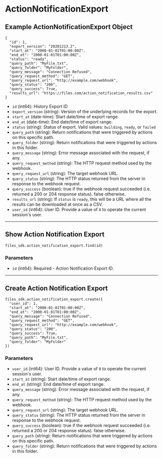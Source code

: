 # ActionNotificationExport

## Example ActionNotificationExport Object

```
{
  "id": 1,
  "export_version": "20201213.2",
  "start_at": "2000-01-01T01:00:00Z",
  "end_at": "2000-01-01T01:00:00Z",
  "status": "ready",
  "query_path": "MyFile.txt",
  "query_folder": "MyFolder",
  "query_message": "Connection Refused",
  "query_request_method": "GET",
  "query_request_url": "http://example.com/webhook",
  "query_status": "200",
  "query_success": True,
  "results_url": "https://files.com/action_notification_results.csv"
}
```

* `id` (int64): History Export ID
* `export_version` (string): Version of the underlying records for the export.
* `start_at` (date-time): Start date/time of export range.
* `end_at` (date-time): End date/time of export range.
* `status` (string): Status of export.  Valid values: `building`, `ready`, or `failed`
* `query_path` (string): Return notifications that were triggered by actions on this specific path.
* `query_folder` (string): Return notifications that were triggered by actions in this folder.
* `query_message` (string): Error message associated with the request, if any.
* `query_request_method` (string): The HTTP request method used by the webhook.
* `query_request_url` (string): The target webhook URL.
* `query_status` (string): The HTTP status returned from the server in response to the webhook request.
* `query_success` (boolean): true if the webhook request succeeded (i.e. returned a 200 or 204 response status). false otherwise.
* `results_url` (string): If `status` is `ready`, this will be a URL where all the results can be downloaded at once as a CSV.
* `user_id` (int64): User ID.  Provide a value of `0` to operate the current session's user.


---

## Show Action Notification Export

```
files_sdk.action_notification_export.find(id)
```

### Parameters

* `id` (int64): Required - Action Notification Export ID.


---

## Create Action Notification Export

```
files_sdk.action_notification_export.create({
  "user_id": 1,
  "start_at": "2000-01-01T01:00:00Z",
  "end_at": "2000-01-01T01:00:00Z",
  "query_message": "Connection Refused",
  "query_request_method": "GET",
  "query_request_url": "http://example.com/webhook",
  "query_status": "200",
  "query_success": True,
  "query_path": "MyFile.txt",
  "query_folder": "MyFolder"
})
```

### Parameters

* `user_id` (int64): User ID.  Provide a value of `0` to operate the current session's user.
* `start_at` (string): Start date/time of export range.
* `end_at` (string): End date/time of export range.
* `query_message` (string): Error message associated with the request, if any.
* `query_request_method` (string): The HTTP request method used by the webhook.
* `query_request_url` (string): The target webhook URL.
* `query_status` (string): The HTTP status returned from the server in response to the webhook request.
* `query_success` (boolean): true if the webhook request succeeded (i.e. returned a 200 or 204 response status). false otherwise.
* `query_path` (string): Return notifications that were triggered by actions on this specific path.
* `query_folder` (string): Return notifications that were triggered by actions in this folder.

